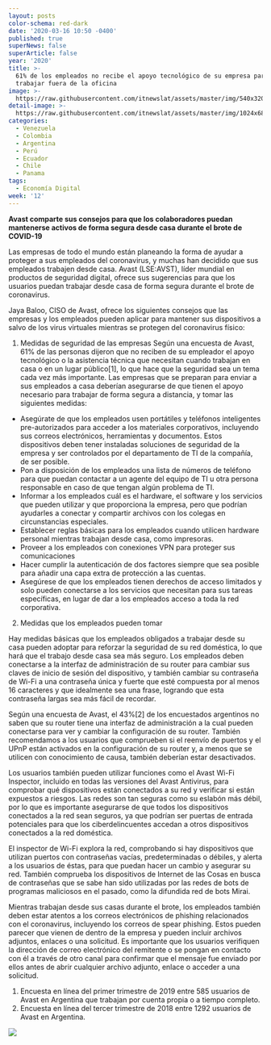 ```yaml
---
layout: posts
color-schema: red-dark
date: '2020-03-16 10:50 -0400'
published: true
superNews: false
superArticle: false
year: '2020'
title: >-
  61% de los empleados no recibe el apoyo tecnológico de su empresa para
  trabajar fuera de la oficina
image: >-
  https://raw.githubusercontent.com/itnewslat/assets/master/img/540x320/Teletrabajo-p.jpg
detail-image: >-
  https://raw.githubusercontent.com/itnewslat/assets/master/img/1024x680/Teletrabajo-g.jpg
categories:
  - Venezuela
  - Colombia
  - Argentina
  - Perú
  - Ecuador
  - Chile
  - Panama
tags:
  - Economía Digital
week: '12'
---
```

**Avast comparte sus consejos para que los colaboradores puedan mantenerse activos de forma segura desde casa durante el brote de COVID-19**

Las empresas de todo el mundo están planeando la forma de ayudar a proteger a sus empleados del coronavirus, y muchas han decidido que sus empleados trabajen desde casa. Avast (LSE:AVST), líder mundial en productos de seguridad digital, ofrece sus sugerencias para que los usuarios puedan trabajar desde casa de forma segura durante el brote de coronavirus.

Jaya Baloo, CISO de Avast, ofrece los siguientes consejos que las empresas y los empleados pueden aplicar para mantener sus dispositivos a salvo de los virus virtuales mientras se protegen del coronavirus físico:

1. Medidas de seguridad de las empresas
Según una encuesta de Avast, 61% de las personas dijeron que no reciben de su empleador el apoyo tecnológico o la asistencia técnica que necesitan cuando trabajan en casa o en un lugar público[1], lo que hace que la seguridad sea un tema cada vez más importante. Las empresas que se preparan para enviar a sus empleados a casa deberían asegurarse de que tienen el apoyo necesario para trabajar de forma segura a distancia, y tomar las siguientes medidas:

  -	Asegúrate de que los empleados usen portátiles y teléfonos inteligentes pre-autorizados para acceder a los materiales corporativos, incluyendo sus correos electrónicos, herramientas y documentos. Estos dispositivos deben tener instaladas soluciones de seguridad de la empresa y ser controlados por el departamento de TI de la compañía, de ser posible.
  -	Pon a disposición de los empleados una lista de números de teléfono para que puedan contactar a un agente del equipo de TI u otra persona responsable en caso de que tengan algún problema de TI.
  -	Informar a los empleados cuál es el hardware, el software y los servicios que pueden utilizar y que proporciona la empresa, pero que podrían ayudarles a conectar y compartir archivos con los colegas en circunstancias especiales.
  -	Establecer reglas básicas para los empleados cuando utilicen hardware personal mientras trabajan desde casa, como impresoras.
  -	Proveer a los empleados con conexiones VPN para proteger sus comunicaciones
  -	Hacer cumplir la autenticación de dos factores siempre que sea posible para añadir una capa extra de protección a las cuentas. 
  -	Asegúrese de que los empleados tienen derechos de acceso limitados y solo pueden conectarse a los servicios que necesitan para sus tareas específicas, en lugar de dar a los empleados acceso a toda la red corporativa. 

2. Medidas que los empleados pueden tomar 

  Hay medidas básicas que los empleados obligados a trabajar desde su casa pueden adoptar para reforzar la seguridad de su red doméstica, lo que hará que el trabajo desde casa sea más seguro. Los empleados deben conectarse a la interfaz de administración de su router para cambiar sus claves de inicio de sesión del dispositivo, y también cambiar su contraseña de Wi-Fi a una contraseña única y fuerte que esté compuesta por al menos 16 caracteres y que idealmente sea una frase, logrando que esta contraseña largas sea más fácil de recordar. 

  Según una encuesta de Avast, el 43%[2] de los encuestados argentinos no saben que su router tiene una interfaz de administración a la cual pueden conectarse para ver y cambiar la configuración de su router. También recomendamos a los usuarios que comprueben si el reenvío de puertos y el UPnP están activados en la configuración de su router y, a menos que se utilicen con conocimiento de causa, también deberían estar desactivados.

  Los usuarios también pueden utilizar funciones como el Avast Wi-Fi Inspector, incluido en todas las versiones del Avast Antivirus, para comprobar qué dispositivos están conectados a su red y verificar si están expuestos a riesgos. Las redes son tan seguras como su eslabón más débil, por lo que es importante asegurarse de que todos los dispositivos conectados a la red sean seguros, ya que podrían ser puertas de entrada potenciales para que los ciberdelincuentes accedan a otros dispositivos conectados a la red doméstica. 

  El inspector de Wi-Fi explora la red, comprobando si hay dispositivos que utilizan puertos con contraseñas vacías, predeterminadas o débiles, y alerta a los usuarios de éstas, para que puedan hacer un cambio y asegurar su red. También comprueba los dispositivos de Internet de las Cosas en busca de contraseñas que se sabe han sido utilizadas por las redes de bots de programas maliciosos en el pasado, como la difundida red de bots Mirai. 

  Mientras trabajan desde sus casas durante el brote, los empleados también deben estar atentos a los correos electrónicos de phishing relacionados con el coronavirus, incluyendo los correos de spear phishing. Estos pueden parecer que vienen de dentro de la empresa y pueden incluir archivos adjuntos, enlaces o una solicitud. Es importante que los usuarios verifiquen la dirección de correo electrónico del remitente o se pongan en contacto con él a través de otro canal para confirmar que el mensaje fue enviado por ellos antes de abrir cualquier archivo adjunto, enlace o acceder a una solicitud.  

1. Encuesta en línea del primer trimestre de 2019 entre 585 usuarios de Avast en Argentina que trabajan por cuenta propia o a tiempo completo.
1. Encuesta en línea del tercer trimestre de 2018 entre 1292 usuarios de  Avast en Argentina.



<img src="https://tracker.metricool.com/c3po.jpg?hash=56f88a41e39ab42c063cc51676587a04"/>
